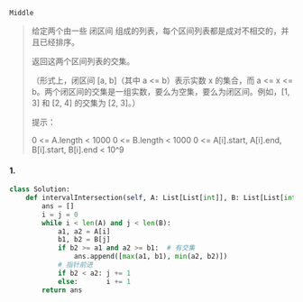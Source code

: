 `Middle`

> 给定两个由一些 闭区间 组成的列表，每个区间列表都是成对不相交的，并且已经排序。
>
> 返回这两个区间列表的交集。
>
> （形式上，闭区间 [a, b]（其中 a <= b）表示实数 x 的集合，而 a <= x <= b。两个闭区间的交集是一组实数，要么为空集，要么为闭区间。例如，[1, 3] 和 [2, 4] 的交集为 [2, 3]。）
>
> 提示：
>
> 0 <= A.length < 1000
> 0 <= B.length < 1000
> 0 <= A[i].start, A[i].end, B[i].start, B[i].end < 10^9

#### 1. 

```python
class Solution:
    def intervalIntersection(self, A: List[List[int]], B: List[List[int]]) -> List[List[int]]:
        ans = []
        i = j = 0
        while i < len(A) and j < len(B):
            a1, a2 = A[i]
            b1, b2 = B[j]
            if b2 >= a1 and a2 >= b1:  # 有交集
                ans.append([max(a1, b1), min(a2, b2)])
            # 指针前进
            if b2 < a2: j += 1
            else:       i += 1
        return ans
```

